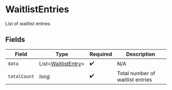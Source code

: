 # WaitlistEntries

List of waitlist entries


## Fields

| Field                                                            | Type                                                             | Required                                                         | Description                                                      |
| ---------------------------------------------------------------- | ---------------------------------------------------------------- | ---------------------------------------------------------------- | ---------------------------------------------------------------- |
| `data`                                                           | List\<[WaitlistEntry](../../models/components/WaitlistEntry.md)> | :heavy_check_mark:                                               | N/A                                                              |
| `totalCount`                                                     | *long*                                                           | :heavy_check_mark:                                               | Total number of waitlist entries                                 |